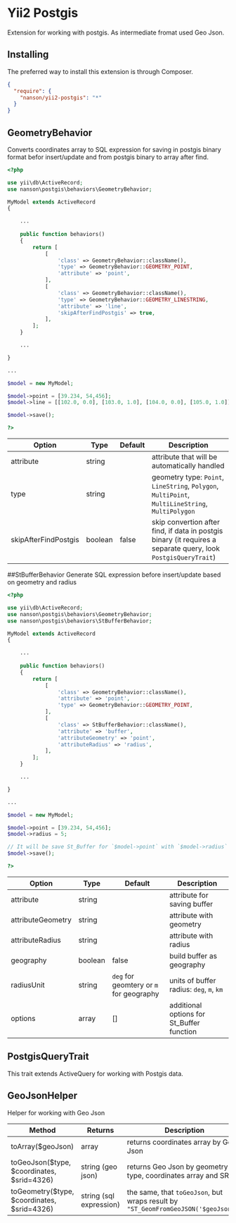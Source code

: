 # Yii2 Postgis

Extension for working with postgis. As intermediate fromat used Geo Json.

## Installing

The preferred way to install this extension is through Composer.

```json
{
  "require": {
    "nanson/yii2-postgis": "*"
  }
}
```

## GeometryBehavior

Converts coordinates array to SQL expression for saving in postgis binary format befor insert/update and from postgis binary to array after find.

```php
<?php

use yii\db\ActiveRecord;
use nanson\postgis\behaviors\GeometryBehavior;

MyModel extends ActiveRecord
{

	...
	
	public function behaviors()
	{
		return [
			[
				'class' => GeometryBehavior::className(),
				'type' => GeometryBehavior::GEOMETRY_POINT,
				'attribute' => 'point',
			],
			[
				'class' => GeometryBehavior::className(),
				'type' => GeometryBehavior::GEOMETRY_LINESTRING,
				'attribute' => 'line',
				'skipAfterFindPostgis' => true,
			],
		];
	}

	...

}

...

$model = new MyModel;

$model->point = [39.234, 54,456];
$model->line = [[102.0, 0.0], [103.0, 1.0], [104.0, 0.0], [105.0, 1.0]];

$model->save();

?>
```
| Option				| Type		| Default	| Description	|
|-----------------------|-----------|-----------|---------------|
| attribute				| string	|			| attribute that will be automatically handled|
| type					| string	|			| geometry type: `Point`, `LineString`, `Polygon`, `MultiPoint`, `MultiLineString`, `MultiPolygon`|
| skipAfterFindPostgis	| boolean	| false		| skip convertion after find, if data in postgis binary  (it requires a separate query, look `PostgisQueryTrait`)|

##StBufferBehavior
Generate SQL expression before insert/update based on geometry and radius

```php
<?php

use yii\db\ActiveRecord;
use nanson\postgis\behaviors\GeometryBehavior;
use nanson\postgis\behaviors\StBufferBehavior;

MyModel extends ActiveRecord
{

	...
	
	public function behaviors()
	{
		return [
			[
				'class' => GeometryBehavior::className(),
				'attribute' => 'point',
				'type' => GeometryBehavior::GEOMETRY_POINT,
			],
			[
				'class' => StBufferBehavior::className(),
				'attribute' => 'buffer',
				'attributeGeometry' => 'point',
				'attributeRadius' => 'radius',
			],
		];
	}

	...

}

...

$model = new MyModel;

$model->point = [39.234, 54,456];
$model->radius = 5;

// It will be save St_Buffer for `$model->point` with `$model->radius` in `$model->buffer`
$model->save();

?>
```

| Option			| Type		| Default	| Description	|
|-------------------|-----------|-----------|---------------|
| attribute			| string	|			| attribute for saving buffer |
| attributeGeometry	| string	|			| attribute with geometry |
| attributeRadius	| string	|			| attribute with radius |
| geography			| boolean	| false		| build buffer as geography |
| radiusUnit		| string	| `deg` for geomtery or `m` for geography | units of buffer radius: `deg`, `m`, `km` |
| options			| array		|[]			| additional options for St_Buffer function |

## PostgisQueryTrait

This trait extends ActiveQuery for working with Postgis data.

## GeoJsonHelper
Helper for working with Geo Json

| Method										|  Returns					| Description |
|-----------------------------------------------|---------------------------|-------------|
| toArray($geoJson)								| array						| returns coordinates array by Geo Json
| toGeoJson($type, $coordinates, $srid=4326)	| string (geo json)			| returns Geo Json by geometry type, coordinates array and SRID
| toGeometry($type, $coordinates, $srid=4326)	| string (sql expression)	| the same, that `toGeoJson`, but wraps result by `"ST_GeomFromGeoJSON('$geoJson')"`